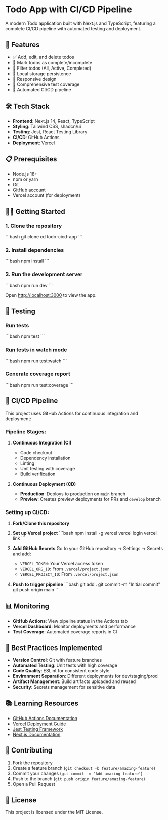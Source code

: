 # Todo App with CI/CD Pipeline

A modern Todo application built with Next.js and TypeScript, featuring a complete CI/CD pipeline with automated testing and deployment.

## 🚀 Features

- ✅ Add, edit, and delete todos
- 🔄 Mark todos as complete/incomplete
- 🎯 Filter todos (All, Active, Completed)
- 💾 Local storage persistence
- 📱 Responsive design
- 🧪 Comprehensive test coverage
- 🔄 Automated CI/CD pipeline

## 🛠️ Tech Stack

- **Frontend**: Next.js 14, React, TypeScript
- **Styling**: Tailwind CSS, shadcn/ui
- **Testing**: Jest, React Testing Library
- **CI/CD**: GitHub Actions
- **Deployment**: Vercel

## 📋 Prerequisites

- Node.js 18+ 
- npm or yarn
- Git
- GitHub account
- Vercel account (for deployment)

## 🏃‍♂️ Getting Started

### 1. Clone the repository
\`\`\`bash
git clone <your-repo-url>
cd todo-cicd-app
\`\`\`

### 2. Install dependencies
\`\`\`bash
npm install
\`\`\`

### 3. Run the development server
\`\`\`bash
npm run dev
\`\`\`

Open [http://localhost:3000](http://localhost:3000) to view the app.

## 🧪 Testing

### Run tests
\`\`\`bash
npm test
\`\`\`

### Run tests in watch mode
\`\`\`bash
npm run test:watch
\`\`\`

### Generate coverage report
\`\`\`bash
npm run test:coverage
\`\`\`

## 🚀 CI/CD Pipeline

This project uses GitHub Actions for continuous integration and deployment:

### Pipeline Stages:

1. **Continuous Integration (CI)**
   - Code checkout
   - Dependency installation
   - Linting
   - Unit testing with coverage
   - Build verification

2. **Continuous Deployment (CD)**
   - **Production**: Deploys to production on `main` branch
   - **Preview**: Creates preview deployments for PRs and `develop` branch

### Setting up CI/CD:

1. **Fork/Clone this repository**

2. **Set up Vercel project**
   \`\`\`bash
   npm install -g vercel
   vercel login
   vercel link
   \`\`\`

3. **Add GitHub Secrets**
   Go to your GitHub repository → Settings → Secrets and add:
   - `VERCEL_TOKEN`: Your Vercel access token
   - `VERCEL_ORG_ID`: From `.vercel/project.json`
   - `VERCEL_PROJECT_ID`: From `.vercel/project.json`

4. **Push to trigger pipeline**
   \`\`\`bash
   git add .
   git commit -m "Initial commit"
   git push origin main
   \`\`\`

## 📊 Monitoring

- **GitHub Actions**: View pipeline status in the Actions tab
- **Vercel Dashboard**: Monitor deployments and performance
- **Test Coverage**: Automated coverage reports in CI

## 🌟 Best Practices Implemented

- **Version Control**: Git with feature branches
- **Automated Testing**: Unit tests with high coverage
- **Code Quality**: ESLint for consistent code style
- **Environment Separation**: Different deployments for dev/staging/prod
- **Artifact Management**: Build artifacts uploaded and reused
- **Security**: Secrets management for sensitive data

## 📚 Learning Resources

- [GitHub Actions Documentation](https://docs.github.com/en/actions)
- [Vercel Deployment Guide](https://vercel.com/docs)
- [Jest Testing Framework](https://jestjs.io/docs/getting-started)
- [Next.js Documentation](https://nextjs.org/docs)

## 🤝 Contributing

1. Fork the repository
2. Create a feature branch (`git checkout -b feature/amazing-feature`)
3. Commit your changes (`git commit -m 'Add amazing feature'`)
4. Push to the branch (`git push origin feature/amazing-feature`)
5. Open a Pull Request

## 📄 License

This project is licensed under the MIT License.
